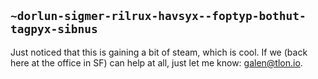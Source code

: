 ## `~dorlun-sigmer-rilrux-havsyx--foptyp-bothut-tagpyx-sibnus`
Just noticed that this is gaining a bit of steam, which is cool.  If we (back here at the office in SF) can help at all, just let me know: galen@tlon.io.